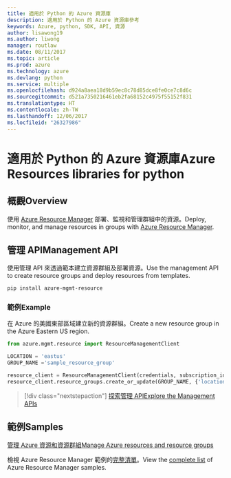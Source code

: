 ```yaml
---
title: 適用於 Python 的 Azure 資源庫
description: 適用於 Python 的 Azure 資源庫參考
keywords: Azure, python, SDK, API, 資源
author: lisawong19
ms.author: liwong
manager: routlaw
ms.date: 08/11/2017
ms.topic: article
ms.prod: azure
ms.technology: azure
ms.devlang: python
ms.service: multiple
ms.openlocfilehash: d924a8aea18d9b59ec8c78d85dce8fe0ce7c8d6c
ms.sourcegitcommit: d521a7350216461eb2fa68152c4975f55152f831
ms.translationtype: HT
ms.contentlocale: zh-TW
ms.lasthandoff: 12/06/2017
ms.locfileid: "26327986"
---
```

# <a name="azure-resources-libraries-for-python"></a><span data-ttu-id="a915b-104">適用於 Python 的 Azure 資源庫</span><span class="sxs-lookup"><span data-stu-id="a915b-104">Azure Resources libraries for python</span></span>

## <a name="overview"></a><span data-ttu-id="a915b-105">概觀</span><span class="sxs-lookup"><span data-stu-id="a915b-105">Overview</span></span> 
<span data-ttu-id="a915b-106">使用 [Azure Resource Manager](https://docs.microsoft.com/en-us/azure/azure-resource-manager/resource-group-overview) 部署、監視和管理群組中的資源。</span><span class="sxs-lookup"><span data-stu-id="a915b-106">Deploy, monitor, and manage resources in groups with [Azure Resource Manager](https://docs.microsoft.com/en-us/azure/azure-resource-manager/resource-group-overview).</span></span>

## <a name="management-api"></a><span data-ttu-id="a915b-107">管理 API</span><span class="sxs-lookup"><span data-stu-id="a915b-107">Management API</span></span>
<span data-ttu-id="a915b-108">使用管理 API 來透過範本建立資源群組及部署資源。</span><span class="sxs-lookup"><span data-stu-id="a915b-108">Use the management API to create resource groups and deploy resources from templates.</span></span>

```bash
pip install azure-mgmt-resource
```
### <a name="example"></a><span data-ttu-id="a915b-109">範例</span><span class="sxs-lookup"><span data-stu-id="a915b-109">Example</span></span> 
<span data-ttu-id="a915b-110">在 Azure 的美國東部區域建立新的資源群組。</span><span class="sxs-lookup"><span data-stu-id="a915b-110">Create a new resource group in the Azure Eastern US region.</span></span>

```python
from azure.mgmt.resource import ResourceManagementClient

LOCATION = 'eastus'
GROUP_NAME ='sample_resource_group'

resource_client = ResourceManagementClient(credentials, subscription_id)
resource_client.resource_groups.create_or_update(GROUP_NAME, {'location': LOCATION})
```

> [!div class="nextstepaction"]
> [<span data-ttu-id="a915b-111">探索管理 API</span><span class="sxs-lookup"><span data-stu-id="a915b-111">Explore the Management APIs</span></span>](/python/api/overview/azure/azure.mgmt.resource)

## <a name="samples"></a><span data-ttu-id="a915b-112">範例</span><span class="sxs-lookup"><span data-stu-id="a915b-112">Samples</span></span>
[<span data-ttu-id="a915b-113">管理 Azure 資源和資源群組</span><span class="sxs-lookup"><span data-stu-id="a915b-113">Manage Azure resources and resource groups</span></span>](https://github.com/Azure-Samples/resource-manager-python-resources-and-groups)

<span data-ttu-id="a915b-114">檢視 Azure Resource Manager 範例的[完整清單](https://azure.microsoft.com/resources/samples/?platform=python&term=resource)。</span><span class="sxs-lookup"><span data-stu-id="a915b-114">View the [complete list](https://azure.microsoft.com/resources/samples/?platform=python&term=resource) of Azure Resource Manager samples.</span></span>
